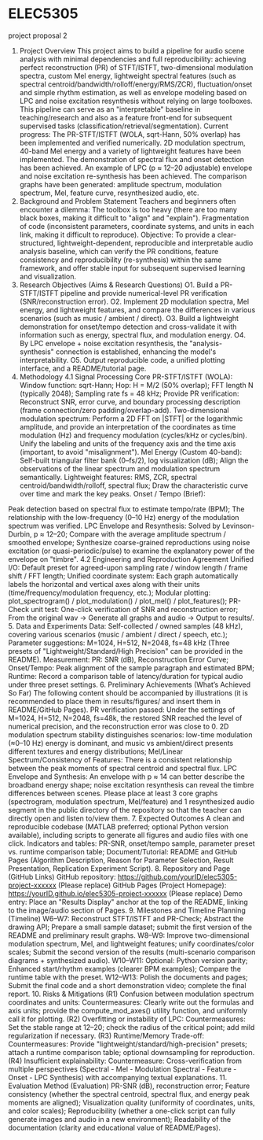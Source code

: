# ELEC5305
project proposal 2
1. Project Overview 
This project aims to build a pipeline for audio scene analysis with minimal dependencies and full reproducibility: achieving perfect reconstruction (PR) of STFT/ISTFT, two-dimensional modulation spectra, custom Mel energy, lightweight spectral features (such as spectral centroid/bandwidth/rolloff/energy/RMS/ZCR), fluctuation/onset and simple rhythm estimation, as well as envelope modeling based on LPC and noise excitation resynthesis without relying on large toolboxes.
This pipeline can serve as an "interpretable" baseline in teaching/research and also as a feature front-end for subsequent supervised tasks (classification/retrieval/segmentation). 
Current progress: 
The PR-STFT/ISTFT (WOLA, sqrt-Hann, 50% overlap) has been implemented and verified numerically. 
2D modulation spectrum, 40-band Mel energy and a variety of lightweight features have been implemented. 
The demonstration of spectral flux and onset detection has been achieved. 
An example of LPC (p ≈ 12–20 adjustable) envelope and noise excitation re-synthesis has been achieved. 
The comparison graphs have been generated: amplitude spectrum, modulation spectrum, Mel, feature curve, resynthesized audio, etc. 
2. Background and Problem Statement 
Teachers and beginners often encounter a dilemma: 
The toolbox is too heavy (there are too many black boxes, making it difficult to "align" and "explain"). 
Fragmentation of code (inconsistent parameters, coordinate systems, and units in each link, making it difficult to reproduce). 
Objective: To provide a clear-structured, lightweight-dependent, reproducible and interpretable audio analysis baseline, which can verify the PR conditions, feature consistency and reproducibility (re-synthesis) within the same framework, and offer stable input for subsequent supervised learning and visualization. 
3. Research Objectives (Aims & Research Questions) 
O1. Build a PR-STFT/ISTFT pipeline and provide numerical-level PR verification (SNR/reconstruction error). 
O2. Implement 2D modulation spectra, Mel energy, and lightweight features, and compare the differences in various scenarios (such as music / ambient / direct). 
O3. Build a lightweight demonstration for onset/tempo detection and cross-validate it with information such as energy, spectral flux, and modulation energy. 
O4. By LPC envelope + noise excitation resynthesis, the "analysis-synthesis" connection is established, enhancing the model's interpretability. 
O5. Output reproducible code, a unified plotting interface, and a README/tutorial page. 
4. Methodology
4.1 Signal Processing Core 
PR-STFT/ISTFT (WOLA): 
Window function: sqrt-Hann; Hop: H = M/2 (50% overlap); FFT length N (typically 2048); Sampling rate fs = 48 kHz; 
Provide PR verification: Reconstruct SNR, error curve, and boundary processing description (frame connection/zero padding/overlap-add). 
Two-dimensional modulation spectrum: 
Perform a 2D FFT on |STFT| or the logarithmic amplitude, and provide an interpretation of the coordinates as time modulation (Hz) and frequency modulation (cycles/kHz or cycles/bin). 
Unify the labeling and units of the frequency axis and the time axis (important, to avoid "misalignment"). 
Mel Energy (Custom 40-band): 
Self-built triangular filter bank (0–fs/2), log visualization (dB); 
Align the observations of the linear spectrum and modulation spectrum semantically. 
Lightweight features: 
RMS, ZCR, spectral centroid/bandwidth/rolloff, spectral flux; 
Draw the characteristic curve over time and mark the key peaks. 
Onset / Tempo (Brief):

Peak detection based on spectral flux to estimate tempo/rate (BPM); 
The relationship with the low-frequency (0–10 Hz) energy of the modulation spectrum was verified. 
LPC Envelope and Resynthesis: 
Solved by Levinson-Durbin, p ≈ 12–20; 
Compare with the average amplitude spectrum / smoothed envelope; 
Synthesize coarse-grained reproductions using noise excitation (or quasi-periodic/pulse) to examine the explanatory power of the envelope on "timbre". 
4.2 Engineering and Reproduction Agreement 
Unified I/O: Default preset for agreed-upon sampling rate / window length / frame shift / FFT length; 
Unified coordinate system: Each graph automatically labels the horizontal and vertical axes along with their units (time/frequency/modulation frequency, etc.); 
Modular plotting: plot_spectrogram() / plot_modulation() / plot_mel() / plot_features(); 
PR-Check unit test: One-click verification of SNR and reconstruction error; 
From the original wav → Generate all graphs and audio → Output to results/. 
5. Data and Experiments 
Data: Self-collected / owned samples (48 kHz), covering various scenarios (music / ambient / direct / speech, etc.); 
Parameter suggestions: M=1024, H=512, N=2048, fs=48 kHz (Three presets of "Lightweight/Standard/High Precision" can be provided in the README). 
Measurement: 
PR: SNR (dB), Reconstruction Error Curve; 
Onset/Tempo: Peak alignment of the sample paragraph and estimated BPM; 
Runtime: Record a comparison table of latency/duration for typical audio under three preset settings. 
6. Preliminary Achievements (What’s Achieved So Far) 
The following content should be accompanied by illustrations (it is recommended to place them in results/figures/ and insert them in README/GitHub Pages). 
PR verification passed: Under the settings of M=1024, H=512, N=2048, fs=48k, the restored SNR reached the level of numerical precision, and the reconstruction error was close to 0. 
2D modulation spectrum stability distinguishes scenarios: low-time modulation (≈0–10 Hz) energy is dominant, and music vs ambient/direct presents different textures and energy distributions; 
Mel/Linear Spectrum/Consistency of Features: There is a consistent relationship between the peak moments of spectral centroid and spectral flux. 
LPC Envelope and Synthesis: An envelope with p ≈ 14 can better describe the broadband energy shape; noise excitation resynthesis can reveal the timbre differences between scenes. 
Please place at least 3 core graphs (spectrogram, modulation spectrum, Mel/feature) and 1 resynthesized audio segment in the public directory of the repository so that the teacher can directly open and listen to/view them. 
7. Expected Outcomes 
A clean and reproducible codebase (MATLAB preferred; optional Python version available), including scripts to generate all figures and audio files with one click. 
Indicators and tables: PR-SNR, onset/tempo sample, parameter preset vs. runtime comparison table; 
Document/Tutorial: README and GitHub Pages (Algorithm Description, Reason for Parameter Selection, Result Presentation, Replication Experiment Script). 
8. Repository and Page (GitHub Links) 
GitHub repository: https://github.com/yourID/elec5305-project-xxxxxx (Please replace) 
GitHub Pages (Project Homepage): https://yourID.github.io/elec5305-project-xxxxxx (Please replace) 
Demo entry: Place an "Results Display" anchor at the top of the README, linking to the image/audio section of Pages. 
9. Milestones and Timeline Planning (Timeline) 
W6–W7: 
Reconstruct STFT/ISTFT and PR-Check; Abstract the drawing API; 
Prepare a small sample dataset; submit the first version of the README and preliminary result graphs. 
W8–W9: 
Improve two-dimensional modulation spectrum, Mel, and lightweight features; unify coordinates/color scales; 
Submit the second version of the results (multi-scenario comparison diagrams + synthesized audio). 
W10–W11: 
Optional: Python version parity; 
Enhanced start/rhythm examples (clearer BPM examples); 
Compare the runtime table with the preset. 
W12–W13: 
Polish the documents and pages; 
Submit the final code and a short demonstration video; complete the final report. 
10. Risks & Mitigations 
(R1) Confusion between modulation spectrum coordinates and units: 
Countermeasures: Clearly write out the formulas and axis units; provide the compute_mod_axes() utility function, and uniformly call it for plotting. 
(R2) Overfitting or instability of LPC: 
Countermeasures: Set the stable range at 12–20; check the radius of the critical point; add mild regularization if necessary. 
(R3) Runtime/Memory Trade-off: 
Countermeasures: Provide "lightweight/standard/high-precision" presets; attach a runtime comparison table; optional downsampling for reproduction. 
(R4) Insufficient explainability: 
Countermeasure: Cross-verification from multiple perspectives (Spectral - Mel - Modulation Spectral - Feature - Onset - LPC Synthesis) with accompanying textual explanations. 
11. Evaluation Method (Evaluation) 
PR-SNR (dB), reconstruction error; 
Feature consistency (whether the spectral centroid, spectral flux, and energy peak moments are aligned); 
Visualization quality (uniformity of coordinates, units, and color scales); 
Reproducibility (whether a one-click script can fully generate images and audio in a new environment); 
Readability of the documentation (clarity and educational value of README/Pages).
